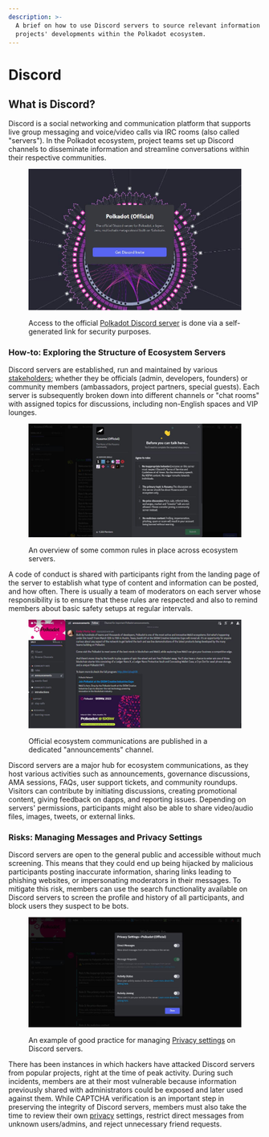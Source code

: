 ```yaml
---
description: >-
  A brief on how to use Discord servers to source relevant information about
  projects' developments within the Polkadot ecosystem.
---
```


# Discord

## What is Discord?

Discord is a social networking and communication platform that supports live group messaging and voice/video calls via IRC rooms (also called "servers"). In the Polkadot ecosystem, project teams set up Discord channels to disseminate information and streamline conversations within their respective communities.

<figure><img src="../../.gitbook/assets/S_DiscordPolkadot.JPG" alt="A view of the webpage dedicated to generating custom invites that are used to securely access the official Discord server of Polkadot network."><figcaption><p>Access to the official <a href="https://polkadot-discord.w3f.tools/">Polkadot Discord server</a> is done via a self-generated link for security purposes.</p></figcaption></figure>



### How-to: Exploring the Structure of Ecosystem Servers

Discord servers are established, run and maintained by various [stakeholders](../5.regulations/networks/participation.md); whether they be officials (admin, developers, founders) or community members (ambassadors, project partners, special guests). Each server is subsequently broken down into different channels or "chat rooms" with assigned topics for discussions, including non-English spaces and VIP lounges.

<figure><img src="../../.gitbook/assets/S_DiscordRulesKusama.JPG" alt="A screenshot displaying 4 rules in place on Kusama Discord server and ecosystem servers."><figcaption><p>An overview of some common rules in place across ecosystem servers. </p></figcaption></figure>

A code of conduct is shared with participants right from the landing page of the server to establish what type of content and information can be posted, and how often. There is usually a team of moderators on each server whose responsibility is to ensure that these rules are respected and also to remind members about basic safety setups at regular intervals.

<figure><img src="../../.gitbook/assets/S_DiscordAnnouncements.JPG" alt="A view of the latest updates shared in the announcements channel of Polkadot Discord server."><figcaption><p>Official ecosystem communications are published in a dedicated "announcements" channel.</p></figcaption></figure>

Discord servers are a major hub for ecosystem communications, as they host various activities such as announcements, governance discussions, AMA sessions, FAQs, user support tickets, and community roundups. Visitors can contribute by initiating discussions, creating promotional content, giving feedback on dapps, and reporting issues.  Depending on servers' permissions, participants might also be able to share video/audio files, images, tweets, or external links.



### Risks: Managing Messages and Privacy Settings

Discord servers are open to the general public and accessible without much screening. This means that they could end up being hijacked by malicious participants posting inaccurate information, sharing links leading to phishing websites, or impersonating moderators in their messages. To mitigate this risk, members can use the search functionality available on Discord servers to screen the profile and history of all participants, and block users they suspect to be bots.&#x20;

<figure><img src="../../.gitbook/assets/S_DiscordPrivacy.JPG" alt="A screenshot displaying good practice for managing Privacy settings on Discord servers within the Polkadot ecosystem."><figcaption><p>An example of good practice for managing <a href="https://discord.com/safety/360043857751-four-steps-to-a-super-safe-account">Privacy settings</a> on Discord servers.</p></figcaption></figure>

There has been instances in which hackers have attacked Discord servers from popular projects, right at the time of peak activity. During such incidents, members are at their most vulnerable because information previously shared with administrators could be exposed and later used against them. While CAPTCHA verification is an important step in preserving the integrity of Discord servers, members must also take the time to review their own [privacy](../5.regulations/networks/privacy.md) settings, restrict direct messages from unknown users/admins, and reject unnecessary friend requests.

